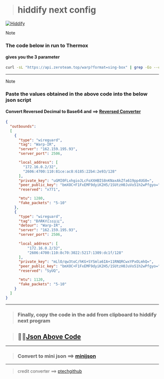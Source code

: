 > # hiddify next config
[![Hiddify](https://img.shields.io/badge/Download-Hiddify-cyan?style=plastic)](https://github.com/hiddify/hiddify-next)


> [!NOTE]
> ### The code below in run to Thermox
> #### gives you the 3 parameter

```bash
curl -sL "https://api.zeroteam.top/warp?format=sing-box" | grep -Eo --color=never '"2606:4700:[0-9a-f:]+/128"|"private_key":"[0-9a-zA-Z\/+]+="|"reserved":\[[0-9]+(,[0-9]+){2}\]'
```
---

> [!NOTE]
> ### Paste the values ​​obtained in the above code into the below json script
> #### Convert Reversed Decimal to Base64 and ==> [Reversed Converter](https://ptechgithub.github.io/abzar)
```json
{
  "outbounds": 
  [
    {
      "type": "wireguard",
      "tag": "Warp-IR",
      "server": "162.159.195.93",
      "server_port": 2506,

      "local_address": [
        "172.16.0.2/32",
        "2606:4700:110:81ce:ac8:6185:22b4:2e93/128"
      ],
      "private_key": "uGMI0FLxhgioJLcFoXXHBIS8nKNaxAkZfa619pp4UG0=",
      "peer_public_key": "bmXOC+F1FxEMF9dyiK2H5/1SUtzH0JuVo51h2wPfgyo=",
      "reserved": "x771",

      "mtu": 1280,
      "fake_packets": "5-10"
    },
    {
      "type": "wireguard",
      "tag": "ÐΛɌ₭ᑎΞ𐒡𐒡🇩🇪",
      "detour": "Warp-IR",
      "server": "162.159.195.93",
      "server_port": 2506,
      
      "local_address": [
          "172.16.0.2/32",
          "2606:4700:110:8c70:3022:5217:1309:dc1f/128"
      ],
      "private_key": "mLlO/qw3toC/hKG+SYSmla6IA+11RNQRCwxYPxOLmhQ=",
      "peer_public_key": "bmXOC+F1FxEMF9dyiK2H5/1SUtzH0JuVo51h2wPfgyo=",
      "reserved": "SyUQ",  

      "mtu": 1120,
      "fake_packets": "5-10"
    }
  ]
}
```
---

> ### Finally, copy the code in the add from clipboard to hiddify next program

> ## 👨‍💻[Json Above Code](https://github.com/mansor427/workers/blob/main/WoW.json)
---
> ### Convert to mini json ==> [minijson](https://jsonformatter.org/json-minify)
---
> credit converter ==> [ptechgithub](https://github.com/Ptechgithub/abzar)
